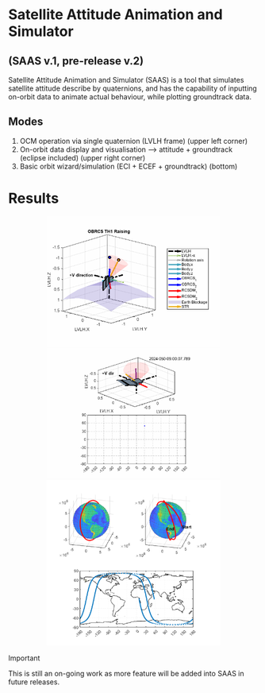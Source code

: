 # Satellite Attitude Animation and Simulator
## (SAAS v.1, pre-release v.2)
Satellite Attitude Animation and Simulator (SAAS) is a tool that simulates satellite attitude describe by quaternions,
and has the capability of inputting on-orbit data to animate actual behaviour, 
while plotting groundtrack data.

## Modes
1. OCM operation via single quaternion (LVLH frame) (upper left corner)
2. On-orbit data display and visualisation --> attitude + groundtrack (eclipse included) (upper right corner)
3. Basic orbit wizard/simulation (ECI + ECEF + groundtrack) (bottom)

# Results
<p align="center">
  <img src="output/OBRCS1_raise.gif" width="350">
  <img src="output/propagate.gif" width="350">
  <img src="output/simulate.png" width="350">
</p>


> [!IMPORTANT]  
> This is still an on-going work as more feature will be added into SAAS in future releases. 


